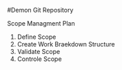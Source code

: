 #Demon Git Repository


Scope Managment Plan 


1. Define Scope
2. Create Work Braekdown Structure
3. Validate Scope
4. Controle Scope


